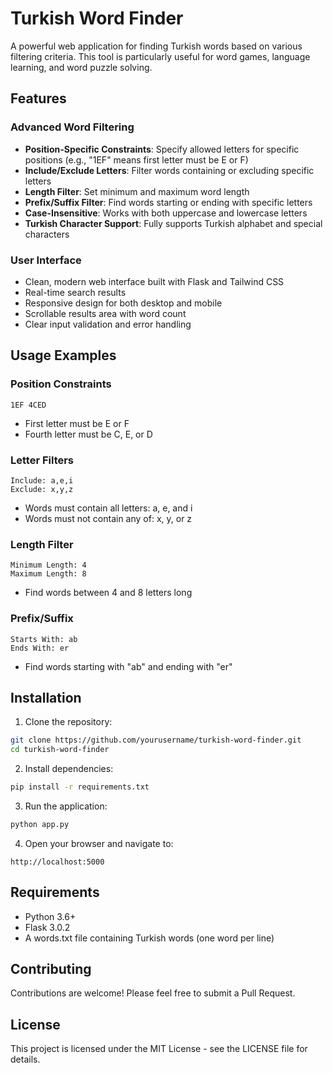 # Turkish Word Finder

A powerful web application for finding Turkish words based on various filtering criteria. This tool is particularly useful for word games, language learning, and word puzzle solving.

## Features

### Advanced Word Filtering
- **Position-Specific Constraints**: Specify allowed letters for specific positions (e.g., "1EF" means first letter must be E or F)
- **Include/Exclude Letters**: Filter words containing or excluding specific letters
- **Length Filter**: Set minimum and maximum word length
- **Prefix/Suffix Filter**: Find words starting or ending with specific letters
- **Case-Insensitive**: Works with both uppercase and lowercase letters
- **Turkish Character Support**: Fully supports Turkish alphabet and special characters

### User Interface
- Clean, modern web interface built with Flask and Tailwind CSS
- Real-time search results
- Responsive design for both desktop and mobile
- Scrollable results area with word count
- Clear input validation and error handling

## Usage Examples

### Position Constraints
```
1EF 4CED
```
- First letter must be E or F
- Fourth letter must be C, E, or D

### Letter Filters
```
Include: a,e,i
Exclude: x,y,z
```
- Words must contain all letters: a, e, and i
- Words must not contain any of: x, y, or z

### Length Filter
```
Minimum Length: 4
Maximum Length: 8
```
- Find words between 4 and 8 letters long

### Prefix/Suffix
```
Starts With: ab
Ends With: er
```
- Find words starting with "ab" and ending with "er"

## Installation

1. Clone the repository:
```bash
git clone https://github.com/yourusername/turkish-word-finder.git
cd turkish-word-finder
```

2. Install dependencies:
```bash
pip install -r requirements.txt
```

3. Run the application:
```bash
python app.py
```

4. Open your browser and navigate to:
```
http://localhost:5000
```

## Requirements
- Python 3.6+
- Flask 3.0.2
- A words.txt file containing Turkish words (one word per line)

## Contributing
Contributions are welcome! Please feel free to submit a Pull Request.

## License
This project is licensed under the MIT License - see the LICENSE file for details. 